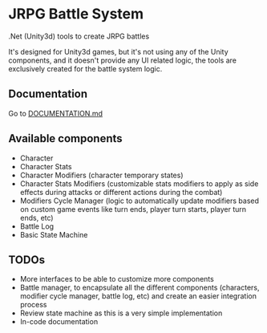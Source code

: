 # JRPG Battle System

.Net (Unity3d) tools to create JRPG battles

It's designed for Unity3d games, but it's not using any of the Unity components, and it doesn't provide any UI related logic, the tools are exclusively created for the battle system logic.

## Documentation

Go to [DOCUMENTATION.md](DOCUMENTATION.md)

## Available components

* Character
* Character Stats
* Character Modifiers (character temporary states)
* Character Stats Modifiers (customizable stats modifiers to apply as side effects during attacks or different actions during the combat)
* Modifiers Cycle Manager (logic to automatically update modifiers based on custom game events like turn ends, player turn starts, player turn ends, etc)
* Battle Log
* Basic State Machine


## TODOs

* More interfaces to be able to customize more components
* Battle manager, to encapsulate all the different components (characters, modifier cycle manager, battle log, etc) and create an easier integration process
* Review state machine as this is a very simple implementation
* In-code documentation
